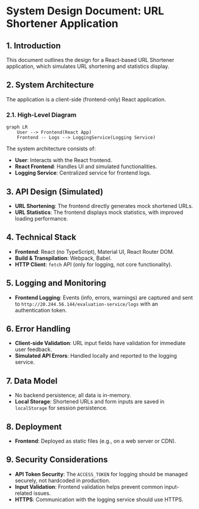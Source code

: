 # System Design Document: URL Shortener Application

## 1. Introduction

This document outlines the design for a React-based URL Shortener application, which simulates URL shortening and statistics display.

## 2. System Architecture

The application is a client-side (frontend-only) React application.

### 2.1. High-Level Diagram

```mermaid
graph LR
    User --> Frontend(React App)
    Frontend -- Logs --> LoggingService(Logging Service)
```

The system architecture consists of:

*   **User**: Interacts with the React frontend.
*   **React Frontend**: Handles UI and simulated functionalities.
*   **Logging Service**: Centralized service for frontend logs.

## 3. API Design (Simulated)

*   **URL Shortening**: The frontend directly generates mock shortened URLs.
*   **URL Statistics**: The frontend displays mock statistics, with improved loading performance.

## 4. Technical Stack

*   **Frontend**: React (no TypeScript), Material UI, React Router DOM.
*   **Build & Transpilation**: Webpack, Babel.
*   **HTTP Client**: `fetch` API (only for logging, not core functionality).

## 5. Logging and Monitoring

*   **Frontend Logging**: Events (info, errors, warnings) are captured and sent to `http://20.244.56.144/evaluation-service/logs` with an authentication token.

## 6. Error Handling

*   **Client-side Validation**: URL input fields have validation for immediate user feedback.
*   **Simulated API Errors**: Handled locally and reported to the logging service.

## 7. Data Model

*   No backend persistence; all data is in-memory.
*   **Local Storage**: Shortened URLs and form inputs are saved in `localStorage` for session persistence.

## 8. Deployment

*   **Frontend**: Deployed as static files (e.g., on a web server or CDN).

## 9. Security Considerations

*   **API Token Security**: The `ACCESS_TOKEN` for logging should be managed securely, not hardcoded in production.
*   **Input Validation**: Frontend validation helps prevent common input-related issues.
*   **HTTPS**: Communication with the logging service should use HTTPS.
